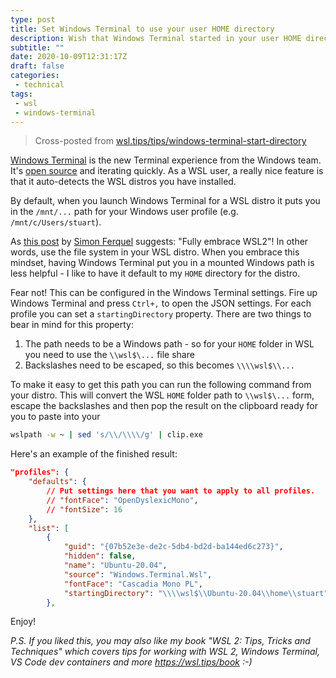 ```yaml
---
type: post
title: Set Windows Terminal to use your user HOME directory
description: Wish that Windows Terminal started in your user HOME directory for WSL profiles?
subtitle: ""
date: 2020-10-09T12:31:17Z
draft: false
categories:
 - technical
tags:
 - wsl
 - windows-terminal
---
```


> Cross-posted from [wsl.tips/tips/windows-terminal-start-directory](https://wsl.tips/tips/windows-terminal-start-directory)

[Windows Terminal](https://aka.ms/terminal) is the new Terminal experience from the Windows team. It's [open source](https://github.com/microsoft/terminal) and iterating quickly. As a WSL user, a really nice feature is that it auto-detects the WSL distros you have installed.

By default, when you launch Windows Terminal for a WSL distro it puts you in the `/mnt/...` path for your Windows user profile (e.g. `/mnt/c/Users/stuart`). 

As [this post](https://www.docker.com/blog/docker-desktop-wsl-2-best-practices/) by [Simon Ferquel](https://twitter.com/sferquel) suggests: "Fully embrace WSL2"! In other words, use the file system in your WSL distro. When you embrace this mindset, having Windows Terminal put you in a mounted Windows path is less helpful - I like to have it default to my `HOME` directory for the distro.

Fear not! This can be configured in the Windows Terminal settings. Fire up Windows Terminal and press `Ctrl+,` to open the JSON settings. For each profile you can set a `startingDirectory` property. There are two things to bear in mind for this property:

1. The path needs to be a Windows path - so for your `HOME` folder in WSL you need to use the `\\wsl$\...` file share
1. Backslashes need to be escaped, so this becomes `\\\\wsl$\\...`

To make it easy to get this path you can run the following command from your distro. This will convert the WSL `HOME` folder path to `\\wsl$\...` form, escape the backslashes and then pop the result on the clipboard ready for you to paste into your 


```bash
wslpath -w ~ | sed 's/\\/\\\\/g' | clip.exe
```


Here's an example of the finished result:

```json
"profiles": {
    "defaults": {
        // Put settings here that you want to apply to all profiles.
        // "fontFace": "OpenDyslexicMono",
        // "fontSize": 16
    },
    "list": [
        {
            "guid": "{07b52e3e-de2c-5db4-bd2d-ba144ed6c273}",
            "hidden": false,
            "name": "Ubuntu-20.04",
            "source": "Windows.Terminal.Wsl",
            "fontFace": "Cascadia Mono PL",
            "startingDirectory": "\\\\wsl$\\Ubuntu-20.04\\home\\stuart"
        },

```


Enjoy!

*P.S. If you liked this, you may also like my book "WSL 2: Tips, Tricks and Techniques" which covers tips for working with WSL 2, Windows Terminal, VS Code dev containers and more <https://wsl.tips/book> :-)*

